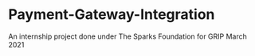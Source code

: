 # Payment-Gateway-Integration
An internship project done under The Sparks Foundation for GRIP March 2021
